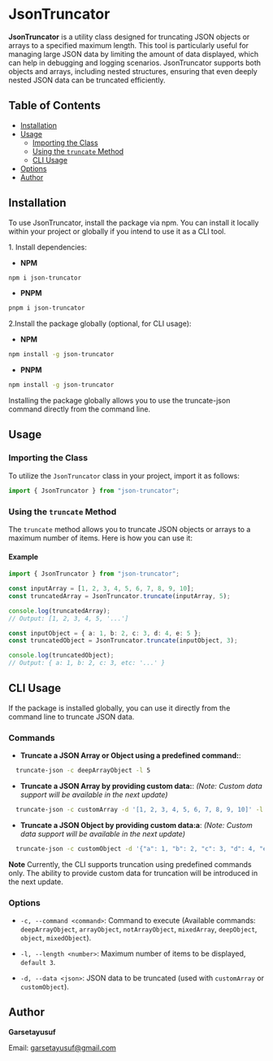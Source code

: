 # JsonTruncator

**JsonTruncator** is a utility class designed for truncating JSON objects or arrays to a specified maximum length. This tool is particularly useful for managing large JSON data by limiting the amount of data displayed, which can help in debugging and logging scenarios. JsonTruncator supports both objects and arrays, including nested structures, ensuring that even deeply nested JSON data can be truncated efficiently.

## Table of Contents

- [Installation](#installation)
- [Usage](#usage)
  - [Importing the Class](#importing-the-class)
  - [Using the `truncate` Method](#using-the-truncate-method)
  - [CLI Usage](#cli-usage)
- [Options](#options)
- [Author](#author)

## Installation

To use JsonTruncator, install the package via npm. You can install it locally within your project or globally if you intend to use it as a CLI tool.

1\. Install dependencies:

- **NPM**

```bash
npm i json-truncator
```         

- **PNPM**

```bash
pnpm i json-truncator
```

2\.Install the package globally (optional, for CLI usage):

- **NPM**

```bash
npm install -g json-truncator
```

- **PNPM**

```bash
npm install -g json-truncator
```

Installing the package globally allows you to use the truncate-json command directly from the command line.

## Usage

### Importing the Class

To utilize the `JsonTruncator` class in your project, import it as follows:

```typescript
import { JsonTruncator } from "json-truncator";
```

### Using the `truncate` Method

The `truncate` method allows you to truncate JSON objects or arrays to a maximum number of items. Here is how you can use it:

#### Example

```typescript
import { JsonTruncator } from "json-truncator";

const inputArray = [1, 2, 3, 4, 5, 6, 7, 8, 9, 10];
const truncatedArray = JsonTruncator.truncate(inputArray, 5);

console.log(truncatedArray);
// Output: [1, 2, 3, 4, 5, '...']

const inputObject = { a: 1, b: 2, c: 3, d: 4, e: 5 };
const truncatedObject = JsonTruncator.truncate(inputObject, 3);

console.log(truncatedObject);
// Output: { a: 1, b: 2, c: 3, etc: '...' }
```

## CLI Usage

If the package is installed globally, you can use it directly from the command line to truncate JSON data.

### Commands

- **Truncate a JSON Array or Object using a predefined command:**:

```bash
  truncate-json -c deepArrayObject -l 5
```

- **Truncate a JSON Array by providing custom data:**: _(Note: Custom data support will be available in the next update)_

```bash
  truncate-json -c customArray -d '[1, 2, 3, 4, 5, 6, 7, 8, 9, 10]' -l 5
```

- **Truncate a JSON Object by providing custom data:a**: _(Note: Custom data support will be available in the next update)_

```bash
  truncate-json -c customObject -d '{"a": 1, "b": 2, "c": 3, "d": 4, "e": 5}' -l 3
```

**Note**
Currently, the CLI supports truncation using predefined commands only. The ability to provide custom data for truncation will be introduced in the next update.

### Options

- `-c, --command <command>`: Command to execute (Available commands: `deepArrayObject`, `arrayObject`, `notArrayObject`, `mixedArray`, `deepObject`, `object`, `mixedObject`).

- `-l, --length <number>`: Maximum number of items to be displayed, `default 3`.

- `-d, --data <json>`: JSON data to be truncated (used with `customArray` or `customObject`).

## Author

**Garsetayusuf**

Email: garsetayusuf@gmail.com
